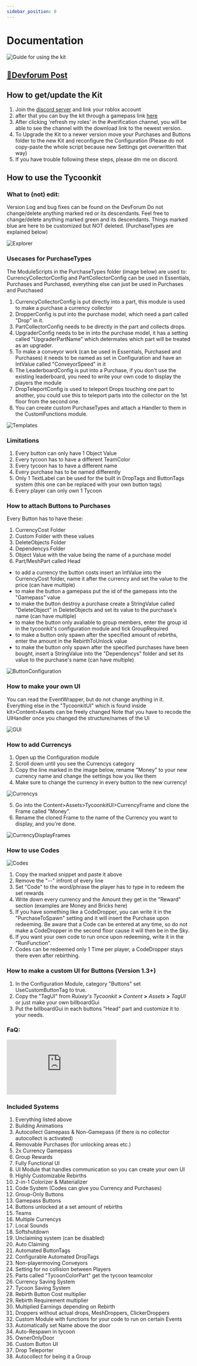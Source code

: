 ```yaml
---
sidebar_position: 0
---
```


# Documentation

![Guide for using the kit](https://devforum-uploads.s3.dualstack.us-east-2.amazonaws.com/uploads/original/4X/3/c/2/3c241c2508cc8cbc7e14f815763023625fb5559f.jpeg)

## [🔗Devforum Post](https://devforum.roblox.com/t/a-very-advanced-kit-for-tycoons-ruixeys-tycoonkit/1850596)

## How to get/update the Kit
1. Join the [discord server](https://ruixey.github.io/discord) and link your roblox account
2. after that you can buy the kit through a gamepass link [here](https://www.roblox.com/games/9635395049/Assets)
3. After clicking 'refresh my roles' in the #verification channel, you will be able to see the channel with the download link to the newest version.
4. To Upgrade the Kit to a newer version move your Purchases and Buttons folder to the new Kit and reconfigure the Configuration (Please do not copy-paste the whole script because new Settings get overwritten that way)
5. If you have trouble following these steps, please dm me on discord.

## How to use the Tycoonkit
### What to (not) edit:
Version Log and bug fixes can be found on the DevForum
Do not change/delete anything marked red or its descendants.
Feel free to change/delete anything marked green and its descendants.
Things marked blue are here to be customized but NOT deleted. (PurchaseTypes are explained below)

![Explorer](https://devforum-uploads.s3.dualstack.us-east-2.amazonaws.com/uploads/original/4X/d/3/8/d38b8efb158515c959675d4d8278a78c3269886c.png)

### Usecases for PurchaseTypes
The ModuleScripts in the PurchaseTypes folder (image below) are used to:
CurrencyCollectorConfig and PartCollectorConfig can be used in Essentials, Purchases and Purchased, everything else can just be used in Purchases and Purchased
1. CurrencyCollectorConfig is put directly into a part, this module is used to make a purchase a currency collector
2. DropperConfig is put into the purchase model, which need a part called "Drop" in it.
3. PartCollectorConfig needs to be directly in the part and collects drops.
4. UpgraderConfig needs to be in into the purchase model, it has a setting called "UpgraderPartName" which determates which part will be treated as an upgrader.
5. To make a conveyor work (can be used in Essentials, Purchased and Purchases) it needs to be named as set in Configuration and have an IntValue called "ConveyorSpeed" in it
6. The LeaderboardConfig is put into a Purchase, if you don't use the existing leaderboard, you need to write your own code to display the players the module
7. DropTeleportConfig is used to teleport Drops touching one part to another, you could use this to teleport parts into the collector on the 1st floor from the second one.
8. You can create custom PurchaseTypes and attach a Handler to them in the CustomFunctions module.

![Templates](https://devforum-uploads.s3.dualstack.us-east-2.amazonaws.com/uploads/original/4X/e/2/0/e20885c721d3677d8c7c2bba2a0bde7e9970d1a4.png)

### Limitations
1. Every button can only have 1 Object Value
2. Every tycoon has to have a different TeamColor
3. Every tycoon has to have a different name
4. Every purchase has to be named differently
5. Only 1 TextLabel can be used for the built in DropTags and ButtonTags system (this one can be replaced with your own button tags)
6. Every player can only own 1 Tycoon

### How to attach Buttons to Purchases
Every Button has to have these:
1. CurrencyCost Folder
2. Custom Folder with these values
3. DeleteObjects Folder
4. Dependencys Folder
5. Object Value with the value being the name of a purchase model
6. Part/MeshPart called Head

* to add a currency the button costs insert an IntValue into the CurrencyCost folder, name it after the currency and set the value to the price (can have multiple)
* to make the button a gamepass put the id of the gamepass into the "Gamepass" value
* to make the button destroy a purchase create a StringValue called "DeleteObject" in DeleteObjects and set its value to the purchase's name (can have multiple)
* to make the button only avaliable to group members, enter the group id in the tycoonkit's configuration module and tick GroupRequired
* to make a button only spawn after the specified amount of rebirths, enter the amount in the RebirthToUnlock value
* to make the button only spawn after the specified purchases have been bought, insert a StringValue into the "Dependencys" folder and set its value to the purchase's name (can have multiple)

![ButtonConfiguration](https://devforum-uploads.s3.dualstack.us-east-2.amazonaws.com/uploads/original/4X/6/f/b/6fba4e322ce5f91985242ff72971d8c322cc666d.png)

### How to make your own UI
You can read the EventWrapper, but do not change anything in it.
Everything else in the "TycoonkitUI" which is found inside kit>Content>Assets can be freely changed
Note that you have to recode the UIHandler once you changed the structure/names of the UI

![GUI](https://devforum-uploads.s3.dualstack.us-east-2.amazonaws.com/uploads/original/4X/a/3/1/a31485719e3446b83648708f0f672008eb7f4043.png)

### How to add Currencys
1. Open up the Configuration module
2. Scroll down until you see the Currencys category
3. Copy the line marked in the image below, rename "Money" to your new currency name and change the settings how you like them
4. Make sure to change the currency in every button to the new currency!

![Currencys](https://devforum-uploads.s3.dualstack.us-east-2.amazonaws.com/uploads/original/4X/9/b/6/9b638e4dac74d3df03a2362a5c56824ee04bcdc1.png)

5. Go into the Content>Assets>TycoonkitUI>CurrencyFrame and clone the Frame called "Money".
6. Rename the cloned Frame to the name of the Currency you want to display, and you're done.

![CurrencyDisplayFrames](https://devforum-uploads.s3.dualstack.us-east-2.amazonaws.com/uploads/original/4X/5/6/8/568ff210315b6deab3cb5f2a7346998ff95f0196.png)


### How to use Codes

![Codes](https://devforum-uploads.s3.dualstack.us-east-2.amazonaws.com/uploads/original/4X/7/a/a/7aa61bc14bd27befeb25b5accb1cdab03ebd2ec5.png)

1. Copy the marked snippet and paste it above
2. Remove the "--" infront of every line
3. Set "Code" to the word/phrase the player has to type in to redeem the set rewards
4. Write down every currency and the Amount they get in the "Reward" section (examples are Money and Bricks here)
5. If you have something like a CodeDropper, you can write it in the "PurchaseToSpawn" setting and it will insert the Purchase upon redeeming. Be aware that a Code can be entered at any time, so do not make a CodeDropper in the second floor cause it will then be in the Sky.
6. If you want your own code to run once upon redeeming, write it in the "RunFunction".
7. Codes can be redeemed only 1 Time per player, a CodeDropper stays there even after rebirthing.

### How to make a custom UI for Buttons (Version 1.3+)
1. In the Configuration Module, category "Buttons" set UseCustomButtonTag to true.
2. Copy the "TagUI" from _Ruixey's Tycoonkit **>** Content **>** Assets **>** TagUI_ or just make your own billboardGui
3. Put the billboardGui in each buttons "Head" part and customize it to your needs.

### FaQ:

<iframe src="https://www.youtube.com/embed/f_FJBUxKhtI" title="Ruixey's Tycoon KIT Frequently Asked Questions |  Roblox Studio" frameborder="0" allow="accelerometer; autoplay; clipboard-write; encrypted-media; gyroscope; picture-in-picture; web-share" allowfullscreen="true"></iframe>

### Included Systems
1. Everything listed above
2. Building Animations
3. Autocollect Gamepass & Non-Gamepass (if there is no collector autocollect is activated)
4. Removable Purchases (for unlocking areas etc.)
5. 2x Currency Gamepass
6. Group Rewards
7. Fully Functional UI
8. UI Module that handles communication so you can create your own UI
9. Highly Customizable Rebirths
10. 2-in-1 Colorizer & Materializer
11. Code System (Codes can give you Currency and Purchases)
12. Group-Only Buttons
13. Gamepass Buttons
14. Buttons unlocked at a set amount of rebirths
15. Teams
16. Multiple Currencys
17. Local Sounds
18. Softshutdown
19. Unclaiming system (can be disabled)
20. Auto Claiming
21. Automated ButtonTags
22. Configurable Automated DropTags
23. Non-playermoving Conveyors
24. Setting for no collision between Players
25. Parts called "TycoonColorPart" get the tycoon teamcolor
26. Currency Saving System
27. Tycoon Saving System
28. Rebirth Button Cost multiplier
29. Rebirth Requirement multiplier
30. Multiplied Earnings depending on Rebirth
31. Droppers without actual drops, MeshDroppers, ClickerDroppers
32. Custom Module with functions for your code to run on certain Events
33. Automatically set Name above the door
34. Auto-Respawn in tycoon
35. OwnerOnlyDoor
36. Custom Button UI
37. Drop Teleporter
38. Autocollect for being it a Group
